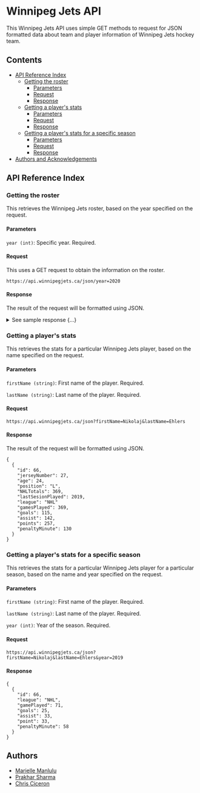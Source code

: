 # Winnipeg Jets API

This Winnipeg Jets API uses simple GET methods to request for JSON formatted data about team and player information of Winnipeg Jets hockey team.

## Contents
- [API Reference Index](#api-reference-index)
  - [Getting the roster](getting-the-roster)
    - [Parameters](#parameters)
    - [Request](#request)
    - [Response](#response)
  - [Getting a player's stats](getting-a-players-stats)
    - [Parameters](#parameters-1)
    - [Request](#request-1)
    - [Response](#response-1)
  - [Getting a player's stats for a specific season](getting-a-players-stats-for-a-specific-season)
    - [Parameters](#parameters-2)
    - [Request](#request-2)
    - [Response](#response-2)
- [Authors and Acknowledgements](#authors-and-acknowledgements)


## API Reference Index

### Getting the roster

This retrieves the Winnipeg Jets roster, based on the year specified on the request. 

#### Parameters

`year (int)`: Specific year. Required.
#### Request

This uses a GET request to obtain the information on the roster.
``` 
https://api.winnipegjets.ca/json/year=2020
```
#### Response

The result of the request will be formatted using JSON.

<details>
  <summary> See sample response {...} </summary>
  
```
{
  {
    "firstName": "Mason",
    "lastName": "Appleton",
    "position": "F",
    "jerseyNumber": 82,
    "age": 24
  },
  {
    "firstName": "Nathan",
    "lastName": "Beaulieu",
    "position": "D",
    "jerseyNumber": 88,
    "age": 27
  },
  {
    "firstName": "Anthony",
    "lastName": "Bitetto",
    "position": "D",
    "jerseyNumber": 2,
    "age": 29
  },
  {
    "firstName": "Gabriel",
    "lastName": "Bourque",
    "position": "F",
    "jerseyNumber": 57,
    "age": 29
  },
  {
    "firstName": "Laurent",
    "lastName": "Brossoit",
    "position": "G",
    "jerseyNumber": 30,
    "age": 26
  },
  {
    "firstName": "Eric",
    "lastName": "Comrie",
    "position": "G",
    "jerseyNumber": 1,
    "age": 24
  },
  {
    "firstName": "Kyle",
    "lastName": "Connor",
    "position": "F",
    "jerseyNumber": 81,
    "age": 23
  },
  {
    "firstName": "Andrew",
    "lastName": "Copp",
    "position": "F",
    "jerseyNumber": 9,
    "age": 25
  },
  {
    "firstName": "Carl",
    "lastName": "Dahlstrom",
    "position": "D",
    "jerseyNumber": 23,
    "age": 25
  },
  {
    "firstName": "Dylan",
    "lastName": "DeMelo",
    "position": "D",
    "jerseyNumber": 2,
    "age": 26
  },
  {
    "firstName": "Cody",
    "lastName": "Eakin",
    "position": "F",
    "jerseyNumber": 20,
    "age": 28
  },
  {
    "firstName": "Nikolaj",
    "lastName": "Ehlers",
    "position": "F",
    "jerseyNumber": 27,
    "age": 23
  },
  {
    "firstName": "David",
    "lastName": "Gustafsson",
    "position": "F",
    "jerseyNumber": 19,
    "age": 19
  },
  {
    "firstName": "Jansen",
    "lastName": "Harkins",
    "position": "F",
    "jerseyNumber": 12,
    "age": 22
  },
  {
    "firstName": "Connor",
    "lastName": "Hellebuyck",
    "position": "G",
    "jerseyNumber": 37,
    "age": 26
  },
  {
    "firstName": "Dmitry",
    "lastName": "Kulikov",
    "position": "D",
    "jerseyNumber": 7,
    "age": 29
  },
  {
    "firstName": "Patrik",
    "lastName": "Laine",
    "position": "F",
    "jerseyNumber": 29,
    "age": 21
  },
  {
    "firstName": "Mark",
    "lastName": "Letestu",
    "position": "F",
    "jerseyNumber": 22,
    "age": 34
  },
  {
    "firstName": "Adam",
    "lastName": "Lowry",
    "position": "F",
    "jerseyNumber": 17,
    "age": 26
  },
  {
    "firstName": "Josh",
    "lastName": "Morrisey",
    "position": "D",
    "jerseyNumber": 44,
    "age": 24
  },
  {
    "firstName": "Sami",
    "lastName": "Niku",
    "position": "D",
    "jerseyNumber": 8,
    "age": 23
  },
  {
    "firstName": "Mathieu",
    "lastName": "Perreault",
    "position": "F",
    "jerseyNumber": 85,
    "age": 32
  },
  {
    "firstName": "Neal",
    "lastName": "Pionk",
    "position": "D",
    "jerseyNumber": 4,
    "age": 24
  },
  {
    "firstName": "Tucker",
    "lastName": "Poolman",
    "position": "D",
    "jerseyNumber": 3,
    "age": 26
  },
  {
    "firstName": "Jack",
    "lastName": "Roslovic",
    "position": "F",
    "jerseyNumber": 28,
    "age": 23
  },
  {
    "firstName": "Luca",
    "lastName": "Sbisa",
    "position": "D",
    "jerseyNumber": 5,
    "age": 30
  },
  {
    "firstName": "Mark",
    "lastName": "Scheifele",
    "position": "F",
    "jerseyNumber": 29,
    "age": 26
  },
  {
    "firstName": "Logan",
    "lastName": "Shaw",
    "position": "F",
    "jerseyNumber": 20,
    "age": 27
  },
  {
    "firstName": "Nicholas",
    "lastName": "Shore",
    "position": "F",
    "jerseyNumber": 21,
    "age": 27
  },
  {
    "firstName": "Blake",
    "lastName": "Wheeler",
    "position": "F",
    "jerseyNumber": 26,
    "age": 33
  }
}
```

  </details>
  
### Getting a player's stats
This retrieves the stats for a particular Winnipeg Jets player, based on the name specified on the request.

#### Parameters

`firstName (string)`: First name of the player. Required.

`lastName (string)`: Last name of the player. Required.

#### Request
``` 
https://api.winnipegjets.ca/json?firstName=Nikolaj&lastName=Ehlers
```

#### Response
The result of the request will be formatted using JSON.
```
{
  {
    "id": 66,
    "jerseyNumber": 27,
    "age": 24,
    "position": "L",
    "NHLTotals": 369,
    "lastSesionPlayed": 2019,
    "league": "NHL"
    "gamesPlayed": 369,
    "goals": 115,
    "assist": 142,
    "points": 257,
    "penaltyMinute": 130
  }
}
```

### Getting a player's stats for a specific season
This retrieves the stats for a particular Winnipeg Jets player for a particular season, based on the name and year specified on the request.

#### Parameters

`firstName (string)`: First name of the player. Required.

`lastName (string)`: Last name of the player. Required.

`year (int)`: Year of the season. Required.

#### Request
``` 
https://api.winnipegjets.ca/json?firstName=Nikolaj&lastName=Ehlers&year=2019
```
#### Response
```
{
  {
    "id": 66,
    "league": "NHL",
    "gamePlayed": 71,
    "goals": 25,
    "assist": 33,
    "point": 33,
    "penaltyMinute": 58
  }
}
```
## Authors
- [Marielle Manlulu](https://github.com/mariellemanlulu)
- [Prakhar Sharma](https://github.com/Neil3108)
- [Chris Ciceron](https://github.com/chrisciceron)

